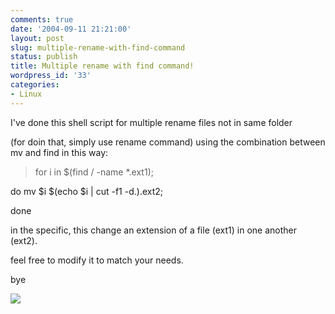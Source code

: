 ```yaml
---
comments: true
date: '2004-09-11 21:21:00'
layout: post
slug: multiple-rename-with-find-command
status: publish
title: Multiple rename with find command!
wordpress_id: '33'
categories:
- Linux
---
```


I've done this shell script for multiple rename files not in same folder
  
(for doin that, simply use rename command) using the combination between mv and find in this way:
  


> for i in $(find / -name *.ext1);
  
do mv $i $(echo $i | cut -f1 -d.).ext2;
  
done

in the specific, this change an extension of a file (ext1) in one another (ext2).
  
feel free to modify it to match your needs.
  

  
bye
  


[![](http://www.feedburner.com/fb/images/pub/flchklt.gif)](http://feeds.feedburner.com/zekussuse)
